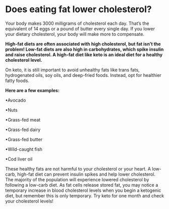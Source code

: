 # Does eating fat lower cholesterol?

Your body makes 3000 milligrams of cholesterol each day. That’s the equivalent of 14 eggs or a pound of butter every single day. If you lower your dietary cholesterol, your body will make more to compensate.

**High-fat diets are often associated with high cholesterol, but fat isn’t the problem! Low-fat diets are also high in carbohydrates, which spike insulin and raise cholesterol. A high-fat diet like keto is an ideal diet for a healthy cholesterol level.**

On keto, it is still important to avoid unhealthy fats like trans fats, hydrogenated oils, soy oils, and deep-fried foods. Instead, opt for healthier fatty foods.

**Here are a few examples:**

•Avocado

•Nuts

•Grass-fed meat

•Grass-fed dairy

•Grass-fed butter

•Wild-caught fish

•Cod liver oil

These healthy fats are not harmful to your cholesterol or your heart. A low-carb, high-fat diet can prevent insulin spikes and help lower cholesterol. The majority of the population will experience lowered cholesterol by following a low-carb diet. As fat cells release stored fat, you may notice a temporary increase in blood cholesterol levels when you begin a ketogenic diet, but remember this is only temporary. Try keto for one month and check your cholesterol levels!